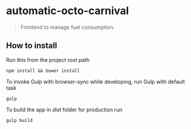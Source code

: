 # automatic-octo-carnival

>Frontend to manage fuel consumption.


## How to install

Run this from the project root path

```
npm install && bower install
```

To invoke Gulp with browser-sync while developing, run Gulp with default task
```
gulp
```

To build the app in *dist* folder for production run
```
gulp build
```
